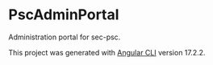# PscAdminPortal

Administration portal for sec-psc.

This project was generated with [Angular CLI](https://github.com/angular/angular-cli) version 17.2.2.

